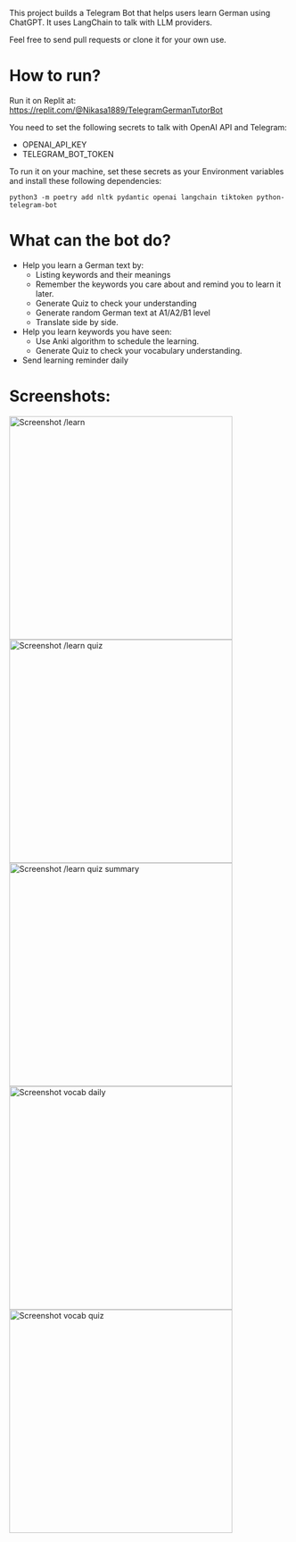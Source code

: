 This project builds a Telegram Bot that helps users learn German using ChatGPT. It uses LangChain to talk with LLM providers.

Feel free to send pull requests or clone it for your own use.

# How to run?
Run it on Replit at: https://replit.com/@Nikasa1889/TelegramGermanTutorBot

You need to set the following secrets to talk with OpenAI API and Telegram:
  - OPENAI_API_KEY
  - TELEGRAM_BOT_TOKEN

To run it on your machine, set these secrets as your Environment variables and install these following dependencies:

```
python3 -m poetry add nltk pydantic openai langchain tiktoken python-telegram-bot
```

# What can the bot do?
- Help you learn a German text by:
  - Listing keywords and their meanings
  - Remember the keywords you care about and remind you to learn it later.
  - Generate Quiz to check your understanding
  - Generate random German text at A1/A2/B1 level
  - Translate side by side.
- Help you learn keywords you have seen:
  - Use Anki algorithm to schedule the learning.
  - Generate Quiz to check your vocabulary understanding.
- Send learning reminder daily

# Screenshots:

<p float="left">
  <img src="screenshots/screenshot_learn.png" width="400" alt="Screenshot /learn" />
  <img src="screenshots/screenshot_quiz.png" width="400" alt="Screenshot /learn quiz" />
  <img src="screenshots/screenshot_quiz_summary.png" width="400" alt="Screenshot /learn quiz summary" />
  <img src="screenshots/screenshot_vocab_daily.png" width="400" alt="Screenshot vocab daily" />
  <img src="screenshots/screenshot_vocab_quiz.png" width="400" alt="Screenshot vocab quiz" />
</p>

